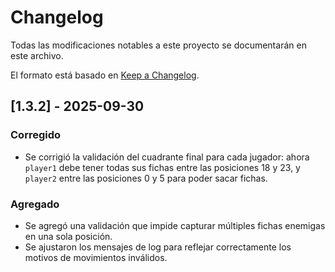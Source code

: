 # Changelog

Todas las modificaciones notables a este proyecto se documentarán en este archivo.

El formato está basado en [Keep a Changelog](https://keepachangelog.com/es/1.0.0/).


## [1.3.2] - 2025-09-30

### Corregido
- Se corrigió la validación del cuadrante final para cada jugador: ahora `player1` debe tener todas sus fichas entre las posiciones 18 y 23, y `player2` entre las posiciones 0 y 5 para poder sacar fichas.

### Agregado
- Se agregó una validación que impide capturar múltiples fichas enemigas en una sola posición.
- Se ajustaron los mensajes de log para reflejar correctamente los motivos de movimientos inválidos.